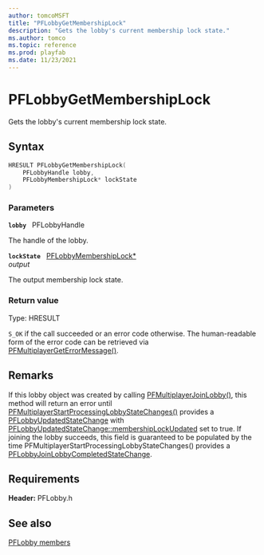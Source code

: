 ```yaml
---
author: tomcoMSFT
title: "PFLobbyGetMembershipLock"
description: "Gets the lobby's current membership lock state."
ms.author: tomco
ms.topic: reference
ms.prod: playfab
ms.date: 11/23/2021
---
```


# PFLobbyGetMembershipLock  

Gets the lobby's current membership lock state.  

## Syntax  
  
```cpp
HRESULT PFLobbyGetMembershipLock(  
    PFLobbyHandle lobby,  
    PFLobbyMembershipLock* lockState  
)  
```  
  
### Parameters  
  
**`lobby`** &nbsp; PFLobbyHandle  
  
The handle of the lobby.  
  
**`lockState`** &nbsp; [PFLobbyMembershipLock*](../enums/pflobbymembershiplock.md)  
*output*  
  
The output membership lock state.  
  
  
### Return value
Type: HRESULT
  
```S_OK``` if the call succeeded or an error code otherwise. The human-readable form of the error code can be retrieved via [PFMultiplayerGetErrorMessage()](../../pfmultiplayer/functions/pfmultiplayergeterrormessage.md).
  
## Remarks  
  
If this lobby object was created by calling [PFMultiplayerJoinLobby()](pfmultiplayerjoinlobby.md), this method will return an error until [PFMultiplayerStartProcessingLobbyStateChanges()](pfmultiplayerstartprocessinglobbystatechanges.md) provides a [PFLobbyUpdatedStateChange](../structs/pflobbyupdatedstatechange.md) with [PFLobbyUpdatedStateChange::membershipLockUpdated](../structs/pflobbyupdatedstatechange.md) set to true. If joining the lobby succeeds, this field is guaranteed to be populated by the time PFMultiplayerStartProcessingLobbyStateChanges() provides a [PFLobbyJoinLobbyCompletedStateChange](../structs/pflobbyjoinlobbycompletedstatechange.md).
  
## Requirements  
  
**Header:** PFLobby.h
  
## See also  
[PFLobby members](../pflobby_members.md)  

  
  
